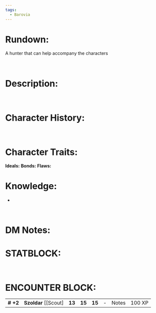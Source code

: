 ```yaml
---
tags:
  - Barovia
---
```

# **Rundown:**

A hunter that can help accompany the characters

 

# **Description:**

 

# **Character History:**

 

# **Character Traits:** 

**Ideals:**
**Bonds:**
**Flaws:**


# **Knowledge:**

-    

 

# **DM Notes:**

# **STATBLOCK:**

 

# **ENCOUNTER BLOCK:**

|           |                         |        |        |        |     |       |        |
|-----------|-------------------------|--------|--------|--------|-----|-------|--------|
| **\# +2** | **Szoldar** \[\[Scout\] | **13** | **15** | **15** | \-  | Notes | 100 XP |

